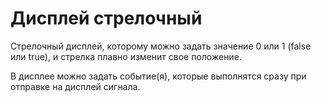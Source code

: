 # Дисплей стрелочный

Стрелочный дисплей, которому можно задать значение 0 или 1 (false или true), и стрелка плавно изменит свое положение.

В дисплее можно задать событие(я), которые выполнятся сразу при отправке на дисплей сигнала.
